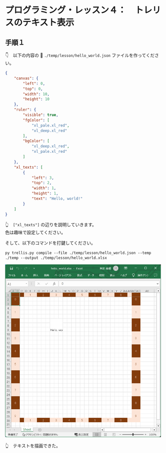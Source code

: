 # プログラミング・レッスン４：　トレリスのテキスト表示

## 手順１

👇　以下の内容の 📄 `./temp/lesson/hello_world.json` ファイルを作ってください。  

```json
{
    "canvas": {
        "left": 0,
        "top": 0,
        "width": 10,
        "height": 10
    },
    "ruler": {
        "visible": true,
        "fgColor": [
            "xl_pale.xl_red",
            "xl_deep.xl_red"
        ],
        "bgColor": [
            "xl_deep.xl_red",
            "xl_pale.xl_red"
        ]
    },
    "xl_texts": [
        {
            "left": 3,
            "top": 2,
            "width": 1,
            "height": 1,
            "text": "Hello, world!"
        }
    ]
}
```

👆　`["xl_texts"]` の辺りを説明していきます。  
色は趣味で設定してください。  

そして、以下のコマンドを打鍵してください。  

```shell
py trellis.py compile --file ./temp/lesson/hello_world.json --temp ./temp --output ./temp/lesson/hello_world.xlsx
```

![テキスト描画](../../img/[20250118-1839]print-text2.png)  

👆　テキストを描画できた。  
